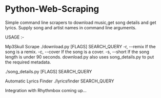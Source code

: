 # Python-Web-Scraping
Simple command line scrapers to download music,get song details and get lyrics. Supply song and artist names in command line arguments.

USAGE :-

Mp3Skull Scrape
./download.py [FLAGS] SEARCH_QUERY
-r, --remix	If the song is a remix.
-c, --cover	If the song is a cover.
-s, --short	If the song length is under 90 seconds.
download.py also uses song_details.py to put the required metadata.

./song_details.py [FLAGS] SEARCH_QUERY

Automatic Lyrics Finder
./lyricsfinder SEARCH_QUERY

Integration with Rhythmbox coming up...
